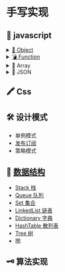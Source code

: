 # 手写实现

## 📜 javascript

<details for="Object">
<summary><a href="./javascript/Object/readme.md">🦆 Object</a></summary>

- [new](./javascript/Object/new/readme.md)
- [instanceof](./javascript/Object/instanceof/readme.md)
- [继承]()
- [create](./javascript/Object/create/readme.md)
</details>
<details for="Function">
<summary><a href="./javascript/Function/readme.md">💣 Function</a></summary>

- [apply](./javascript/Function/apply.md)
- [bind](./javascript/Function/bind.md)
- [call](./javascript/Function/call.md)

</details>
<details for="Array">
  <summary>🛒 Array</summary>
</details>
<details for="JSON">
  <summary>🛒 JSON</summary>

- parse
- stringify
</details>

## 🖍 Css

## 🛠 设计模式
- 单例模式
- [发布订阅](./设计模式/发布订阅.md)
- 策略模式
## 🔗 [数据结构](./数据结构/readme.md)
- [Stack 栈](./数据结构/Stack.md)
- [Queue 队列](./数据结构/Queue.md)
- [Set 集合](./数据结构/Set.md)
- [LinkedList 链表](./数据结构/LinkedList.md)
- [Dictionary 字典](./数据结构/Dictionary.md)
- [HashTable 散列表](./数据结构/HashTable.md)
- [Tree 树](./数据结构/Tree.md)
- 图


## 🗝 算法实现
